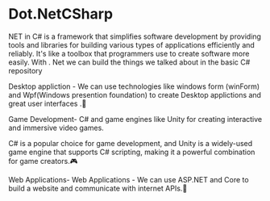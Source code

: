 # Dot.NetCSharp
NET in C# is a framework that simplifies software development by providing tools and libraries for building various types of applications efficiently and reliably. It's like a toolbox that programmers use to create software more easily.
With . Net we can build the things we talked about in the basic C# repository 

Desktop appliction - We can use technologies like windows form (winForm) and Wpf(Windows presention foundation) to create Desktop applictions and great user interfaces .🚀 


Game Development- C# and game engines like Unity for creating interactive and immersive video games.

C# is a popular choice for game development, and Unity is a widely-used game engine that supports C# scripting, making it a powerful combination for game creators.🎮


Web Applications- Web Applications - We can use ASP.NET and Core to build a website and communicate with internet APIs.🌟
